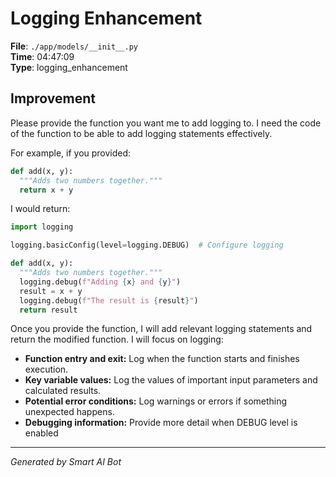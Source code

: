 # Logging Enhancement

**File**: `./app/models/__init__.py`  
**Time**: 04:47:09  
**Type**: logging_enhancement

## Improvement

Please provide the function you want me to add logging to. I need the code of the function to be able to add logging statements effectively.

For example, if you provided:

```python
def add(x, y):
  """Adds two numbers together."""
  return x + y
```

I would return:

```python
import logging

logging.basicConfig(level=logging.DEBUG)  # Configure logging

def add(x, y):
  """Adds two numbers together."""
  logging.debug(f"Adding {x} and {y}")
  result = x + y
  logging.debug(f"The result is {result}")
  return result
```

Once you provide the function, I will add relevant logging statements and return the modified function.  I will focus on logging:

*   **Function entry and exit:**  Log when the function starts and finishes execution.
*   **Key variable values:**  Log the values of important input parameters and calculated results.
*   **Potential error conditions:**  Log warnings or errors if something unexpected happens.
*   **Debugging information:** Provide more detail when DEBUG level is enabled

---
*Generated by Smart AI Bot*
